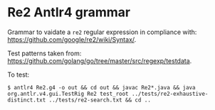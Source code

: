 # Re2 Antlr4 grammar

Grammar to vaidate a `re2` regular expression in compliance with: https://github.com/google/re2/wiki/Syntax/.

Test patterns taken from: https://github.com/golang/go/tree/master/src/regexp/testdata.

To test:

```
$ antlr4 Re2.g4 -o out && cd out && javac Re2*.java && java org.antlr.v4.gui.TestRig Re2 test_root ../tests/re2-exhaustive-distinct.txt ../tests/re2-search.txt && cd ..
```

